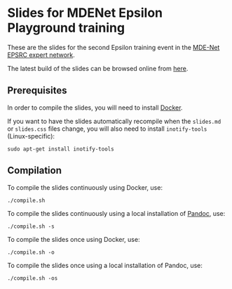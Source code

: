 # Slides for MDENet Epsilon Playground training

These are the slides for the second Epsilon training event in the [MDE-Net EPSRC expert network](https://www.mde-network.org/).

The latest build of the slides can be browsed online from [here](https://agarciadom.github.io/epsilon-integration-mdenet-training/).

## Prerequisites

In order to compile the slides, you will need to install [Docker](https://docs.docker.com/get-docker/).

If you want to have the slides automatically recompile when the `slides.md` or `slides.css` files change, you will also need to install `inotify-tools` (Linux-specific):

```shell
sudo apt-get install inotify-tools
```

## Compilation

To compile the slides continuously using Docker, use:

```shell
./compile.sh
```

To compile the slides continuously using a local installation of [Pandoc](https://pandoc.org/), use:

```shell
./compile.sh -s
```

To compile the slides once using Docker, use:

```shell
./compile.sh -o
```

To compile the slides once using a local installation of Pandoc, use:

```shell
./compile.sh -os
```
